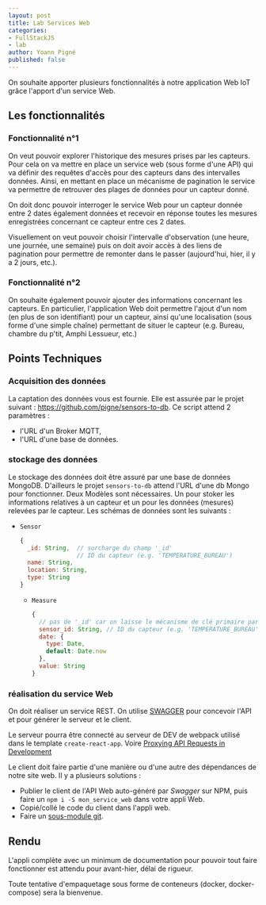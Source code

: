 ```yaml
---
layout: post
title: Lab Services Web
categories:
- FullStackJS
- lab
author: Yoann Pigné
published: false
---
```



On souhaite apporter plusieurs fonctionnalités à notre application Web IoT grâce l'apport d'un service Web.

## Les fonctionnalités

### Fonctionnalité n°1

On veut pouvoir explorer l'historique des mesures prises par les capteurs. Pour cela on va mettre en place un service web (sous forme d'une API) qui va définir des requêtes d'accès pour des capteurs dans des intervalles données. Ainsi, en mettant en place un mécanisme de pagination le service va permettre de retrouver des plages de données pour un capteur donné.

On doit donc pouvoir interroger le service Web pour un capteur donnée entre 2 dates également données et recevoir en réponse toutes les mesures enregistrées concernant ce capteur entre ces 2 dates.

Visuellement on veut pouvoir choisir l'intervalle d'observation (une heure, une journée, une semaine) puis on doit avoir accès à des liens de pagination pour permettre de remonter dans le passer (aujourd'hui, hier, il y a 2 jours, etc.).

### Fonctionnalité n°2

On souhaite également pouvoir ajouter des informations concernant les capteurs. En particulier, l'application Web doit permettre l'ajout d'un nom (en plus de son identifiant) pour un capteur, ainsi qu'une localisation (sous forme d'une simple chaîne) permettant de situer le capteur (e.g. Bureau, chambre du p'tit, Amphi Lessueur, etc.)

## Points Techniques

### Acquisition des données

La captation des données vous est fournie. Elle est assurée par le projet suivant : <https://github.com/pigne/sensors-to-db>. Ce script attend 2 paramètres :

- l'URL d'un Broker MQTT,
- l'URL d'une base de données.

### stockage des données

Le stockage des données doit être assuré par une base de données MongoDB. D'ailleurs le projet `sensors-to-db` attend l'URL d'une db Mongo pour fonctionner. Deux Modèles sont nécessaires. Un pour stoker les informations relatives à un capteur et un pour les données (mesures) relevées par le capteur. Les schémas de données sont les suivants :

- `Sensor`

  ```js
  {
    _id: String,  // surcharge du champ '_id'
                  // ID du capteur (e.g. 'TEMPERATURE_BUREAU')
    name: String,
    location: String,
    type: String
  }
  ```

  - `Measure`

    ```js
    {
      // pas de '_id' car on laisse le mécanisme de clé primaire par défaut
      sensor_id: String, // ID du capteur (e.g. 'TEMPERATURE_BUREAU')
      date: {
        type: Date,
        default: Date.now
      },
      value: String
    }
    ```

### réalisation du service Web

On doit réaliser un service REST. On utilise [SWAGGER](http://editor.swagger.io/#/) pour concevoir l'API et pour générer le serveur et le client.

Le serveur pourra être connecté au serveur de DEV de webpack utilisé dans le template `create-react-app`. Voire [Proxying API Requests in Development](https://github.com/facebookincubator/create-react-app/blob/master/packages/react-scripts/template/README.md#proxying-api-requests-in-development)

Le client doit faire partie d'une manière ou d'une autre des dépendances de notre site web. Il y a plusieurs solutions :

- Publier le client de l'API Web auto-généré par *Swagger* sur NPM, puis faire un `npm i -S mon_service_web` dans votre appli Web.
- Copié/collé le code du client dans l'appli web.
- Faire un [sous-module git](https://git-scm.com/book/fr/v2/Utilitaires-Git-Sous-modules).


## Rendu

L'appli complète avec un minimum de documentation pour pouvoir tout faire fonctionner est attendu pour avant-hier, délai de rigueur.

Toute tentative d'empaquetage sous forme de conteneurs (docker, docker-compose) sera la bienvenue.
